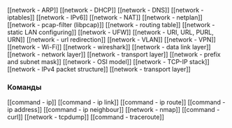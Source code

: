 
[[network - ARP]]
[[network - DHCP]]
[[network - DNS]]
[[network - iptables]]
[[network - IPv6]]
[[network - NAT]]
[[network - netplan]]
[[network - pcap-filter (libpcap)]]
[[network - routing table]]
[[network - static LAN configuring]]
[[network - UFW]]
[[network - URI, URL, PURL, URN]]
[[network - url redirection]]
[[network - VLAN]]
[[network - VPN]]
[[network - Wi-Fi]]
[[network - wireshark]]
[[network - data link layer]]
[[network - network layer]]
[[network - transport layer]]
[[network - prefix and subnet mask]]
[[network - OSI model]]
[[network - TCP-IP stack]]
[[network - IPv4 packet structure]]
[[network - transport layer]]

### Команды

[[command - ip]]
[[command - ip link]]
[[command - ip route]]
[[command - ip address]]
[[command - ip neighbour]]
[[network - nmap]]
[[command - curl]]
[[network - tcpdump]]
[[command - traceroute]]